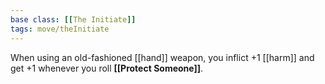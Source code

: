 ```yaml
---
base class: [[The Initiate]]
tags: move/theInitiate
---
```

When using an old-fashioned [[hand]] weapon, you inflict +1 [[harm]] and get +1 whenever you roll **[[Protect Someone]]**.